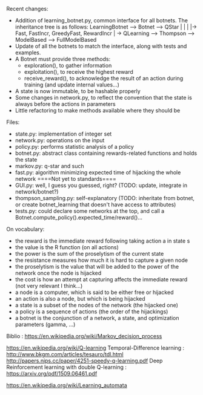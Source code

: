 Recent changes:
 - Addition of learning_botnet.py, common interface for all botnets. The inheritance tree is as follows:
   LearningBotnet --> Botnet --> QStar
                   |          |
                   |          |-> Fast, FastIncr, GreedyFast, RewardIncr
                   |
                   -> QLearning --> Thompson --> ModelBased --> FullModelBased
 - Update of all the botnets to match the interface, along with tests and examples.
 - A Botnet must provide three methods:
    - exploration(), to gather information
    - exploitation(), to receive the highest reward
    - receive_reward(), to acknowledge the result of an action during training (and update internal values...)
 - A state is now immutable, to be hashable properly
 - Some changes in network.py, to reflect the convention that the state is always before the actions in parameters
 - Little refactoring to make methods available where they should be


Files:
 - state.py:                implementation of integer set
 - network.py:              operations on the input
 - policy.py:               performs statistic analysis of a policy
 - botnet.py:               abstract class containing rewards-related functions and holds the state
 - markov.py:               q-star and such
 - fast.py:                 algorithm minimizing expected time of hijacking the whole network
====Not yet to standards====
 - GUI.py:                  well, I guess you guessed, right? (TODO: update, integrate in network/botnet?)
 - thompson_sampling.py:    self-explanatory (TODO: inheritate from botnet, or create botnet_learning that doesn't have access to attributes)
 - tests.py:                could declare some networks at the top, and call a Botnet.compute_policy().expected_time/reward()...


On vocabulary:
 - the reward is the immediate reward following taking action a in state s
 - the value is the R function (on all actions)
 - the power is the sum of the proselytism of the current state
 - the resistance measures how much it is hard to capture a given node
 - the proselytism is the value that will be added to the power of the network once the node is hijacked
 - the cost is how an attempt at capturing affects the immediate reward (not very relevant I think...)
 - a node is a computer, which is said to be either free or hijacked
 - an action is also a node, but which is being hijacked
 - a state is a subset of the nodes of the network (the hijacked one)
 - a policy is a sequence of actions (the order of the hijackings)
 - a botnet is the conjunction of a network, a state, and optimization parameters (gamma, ...)


Biblio :
https://en.wikipedia.org/wiki/Markov_decision_process

https://en.wikipedia.org/wiki/Q-learning
Temporal-Difference learning : http://www.bkgm.com/articles/tesauro/tdl.html
http://papers.nips.cc/paper/4251-speedy-q-learning.pdf
Deep Reinforcement learning with double Q-learning : https://arxiv.org/pdf/1509.06461.pdf

https://en.wikipedia.org/wiki/Learning_automata
